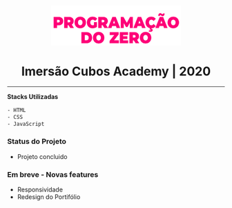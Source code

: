 <div align='center'>
  <img
    src="./assets/cubos.png"
    alt="Cubos_Academy"
    width="300px"
  />
</div>

<h1 align="center">
    Imersão Cubos Academy | 2020
</h1>

---

**Stacks Utilizadas**

    - HTML
    - CSS
    - JavaScript

### Status do Projeto

- Projeto concluido

### Em breve - Novas features

- Responsividade
- Redesign do Portifólio
